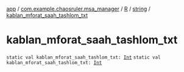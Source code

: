 [app](../../../index.md) / [com.example.chaosruler.msa_manager](../../index.md) / [R](../index.md) / [string](index.md) / [kablan_mforat_saah_tashlom_txt](.)

# kablan_mforat_saah_tashlom_txt

`static val kablan_mforat_saah_tashlom_txt: `[`Int`](https://kotlinlang.org/api/latest/jvm/stdlib/kotlin/-int/index.html)
`static val kablan_mforat_saah_tashlom_txt: `[`Int`](https://kotlinlang.org/api/latest/jvm/stdlib/kotlin/-int/index.html)
